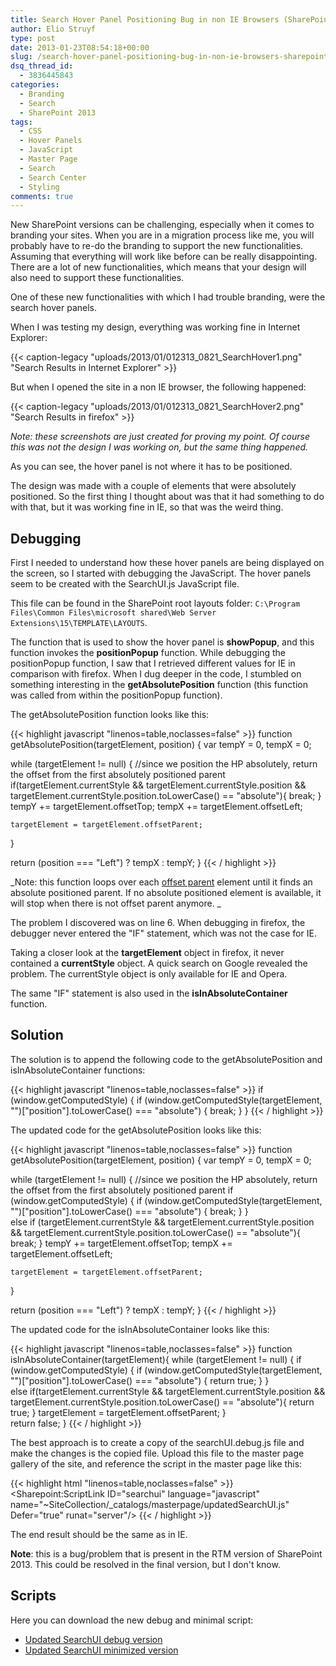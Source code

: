 ```yaml
---
title: Search Hover Panel Positioning Bug in non IE Browsers (SharePoint 2013)
author: Elio Struyf
type: post
date: 2013-01-23T08:54:18+00:00
slug: /search-hover-panel-positioning-bug-in-non-ie-browsers-sharepoint-2013/
dsq_thread_id:
  - 3836445843
categories:
  - Branding
  - Search
  - SharePoint 2013
tags:
  - CSS
  - Hover Panels
  - JavaScript
  - Master Page
  - Search
  - Search Center
  - Styling
comments: true
---
```


New SharePoint versions can be challenging, especially when it comes to branding your sites. When you are in a migration process like me, you will probably have to re-do the branding to support the new functionalities. Assuming that everything will work like before can be really disappointing. There are a lot of new functionalities, which means that your design will also need to support these functionalities.

One of these new functionalities with which I had trouble branding, were the search hover panels.

When I was testing my design, everything was working fine in Internet Explorer:

{{< caption-legacy "uploads/2013/01/012313_0821_SearchHover1.png" "Search Results in Internet Explorer" >}}

But when I opened the site in a non IE browser, the following happened:

{{< caption-legacy "uploads/2013/01/012313_0821_SearchHover2.png" "Search Results in firefox" >}}

_Note: these screenshots are just created for proving my point. Of course this was not the design I was working on, but the same thing happened._

As you can see, the hover panel is not where it has to be positioned.

The design was made with a couple of elements that were absolutely positioned. So the first thing I thought about was that it had something to do with that, but it was working fine in IE, so that was the weird thing.

## Debugging

First I needed to understand how these hover panels are being displayed on the screen, so I started with debugging the JavaScript. The hover panels seem to be created with the SearchUI.js JavaScript file.

This file can be found in the SharePoint root layouts folder: `C:\Program Files\Common Files\microsoft shared\Web Server Extensions\15\TEMPLATE\LAYOUTS`.

The function that is used to show the hover panel is **showPopup**, and this function invokes the **positionPopup** function. While debugging the positionPopup function, I saw that I retrieved different values for IE in comparison with firefox. When I dug deeper in the code, I stumbled on something interesting in the **getAbsolutePosition** function (this function was called from within the positionPopup function).

The getAbsolutePosition function looks like this:


{{< highlight javascript "linenos=table,noclasses=false" >}}
function getAbsolutePosition(targetElement, position) {
  var tempY = 0, tempX = 0;

  while (targetElement != null) {
    //since we position the HP absolutely, return the offset from the first absolutely positioned parent
    if(targetElement.currentStyle && targetElement.currentStyle.position && targetElement.currentStyle.position.toLowerCase() == "absolute"){
      break;
    }
    tempY += targetElement.offsetTop;
    tempX += targetElement.offsetLeft;

    targetElement = targetElement.offsetParent;
  }

  return (position === "Left") ? tempX : tempY;
}
{{< / highlight >}}


_Note: this function loops over each [offset parent](http://help.dottoro.com/ljetdvkl.php) element until it finds an absolute positioned parent. If no absolute positioned element is available, it will stop when there is not offset parent anymore.
_

The problem I discovered was on line 6. When debugging in firefox, the debugger never entered the "IF" statement, which was not the case for IE.

Taking a closer look at the **targetElement** object in firefox, it never contained a **currentStyle** object. A quick search on Google revealed the problem. The currentStyle object is only available for IE and Opera.

The same "IF" statement is also used in the **isInAbsoluteContainer** function.

## Solution

The solution is to append the following code to the getAbsolutePosition and isInAbsoluteContainer functions:


{{< highlight javascript "linenos=table,noclasses=false" >}}
if (window.getComputedStyle) {
  if (window.getComputedStyle(targetElement, "")["position"].toLowerCase() === "absolute") {
    break;
  }
}
{{< / highlight >}}


The updated code for the getAbsolutePosition looks like this:


{{< highlight javascript "linenos=table,noclasses=false" >}}
function getAbsolutePosition(targetElement, position) {
  var tempY = 0, tempX = 0;

  while (targetElement != null) {
    //since we position the HP absolutely, return the offset from the first absolutely positioned parent
    if (window.getComputedStyle) {
      if (window.getComputedStyle(targetElement, "")["position"].toLowerCase() === "absolute") {
        break;
      }
    }        
    else if (targetElement.currentStyle && targetElement.currentStyle.position && targetElement.currentStyle.position.toLowerCase() == "absolute"){
      break;
    }
    tempY += targetElement.offsetTop;
    tempX += targetElement.offsetLeft;

    targetElement = targetElement.offsetParent;
  }

  return (position === "Left") ? tempX : tempY;
}
{{< / highlight >}}


The updated code for the isInAbsoluteContainer looks like this:


{{< highlight javascript "linenos=table,noclasses=false" >}}
function isInAbsoluteContainer(targetElement){
  while (targetElement != null) {
    if (window.getComputedStyle) {
      if (window.getComputedStyle(targetElement, "")["position"].toLowerCase() === "absolute") {
        return true;
      }
    }        
    else if(targetElement.currentStyle && targetElement.currentStyle.position && targetElement.currentStyle.position.toLowerCase() == "absolute"){
      return true;
    }
    targetElement = targetElement.offsetParent;
  }  
  return false;
}
{{< / highlight >}}


The best approach is to create a copy of the searchUI.debug.js file and make the changes is the copied file. Upload this file to the master page gallery of the site, and reference the script in the master page like this:


{{< highlight html "linenos=table,noclasses=false" >}}
<Sharepoint:ScriptLink ID="searchui" language="javascript" name="~SiteCollection/_catalogs/masterpage/updatedSearchUI.js" Defer="true" runat="server"/>
{{< / highlight >}}


The end result should be the same as in IE.

**Note**: this is a bug/problem that is present in the RTM version of SharePoint 2013. This could be resolved in the final version, but I don't know.

## Scripts

Here you can download the new debug and minimal script:

- [Updated SearchUI debug version](uploads/2013/01/updated.SearchUI.debug_.js "Updated SearchUI debug version")
- [Updated SearchUI minimized version](uploads/2013/01/updated.SearchUI.js "Updated SearchUI minimized version")